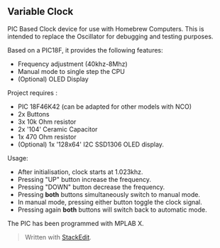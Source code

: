 ## Variable Clock

PIC Based Clock device for use with Homebrew Computers.
This is intended to replace the Oscillator for debugging and testing purposes. 

Based on a PIC18F, it provides the following features: 
- Frequency adjustment (40khz-8Mhz)
- Manual mode to single step the CPU
- (Optional) OLED Display

Project requires : 

 - PIC 18F46K42 (can be adapted for other models with NCO)
 - 2x Buttons
 - 3x 10k Ohm resistor 
 - 2x '104' Ceramic Capacitor
 - 1x 470 Ohm resistor
 - (Optional) 1x '128x64' I2C SSD1306 OLED display.



Usage: 

 - After initialisation, clock starts at 1.023khz.
 - Pressing "UP" button increase the frequency.
 - Pressing "DOWN" button decrease the frequency.
 - Pressing **both** buttons simultaneously switch to manual mode.
 - In manual mode, pressing either button toggle the clock signal. 
 - Pressing again **both** buttons will switch back to automatic mode. 

The PIC has been programmed with MPLAB X.

> Written with [StackEdit](https://stackedit.io/).